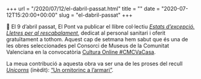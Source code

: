 +++
url = "/2020/07/12/el-dabril-passat.html"
title = ""
date = "2020-07-12T15:20:00+00:00"
slug = "el-dabril-passat"
+++

📖 El 9 d’abril passat, El Pont va publicar el llibre col·lectiu [*Estats d’excepció. Lletres per al rescabalament*](http://elpontdeleslletres.cat/estatsdexcepcio/), dedicat al personal sanitari i oferit gratuïtament a tothom. Aquest cap de setmana hem sabut que és una de les obres seleccionades pel Consorci de Museus de la Comunitat Valenciana en la convocatòria [Cultura Online #CMCVaCasa](https://www.consorcimuseus.gva.es/centro-del-carmen/convocatorias/convocatoria-cultura-online-cmcvacasa-2/).

La meua contribució a aquesta obra va ser una de les proses del recull [*Unicorns*](/contes/unicorns/) (inèdit): [“Un ornitorinc a l’armari”](/contes/unicorns/unicorns29.html).
